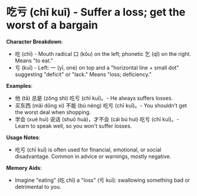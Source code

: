 # **吃亏 (chī kuī) - Suffer a loss; get the worst of a bargain**

**Character Breakdown**:  
- 吃 (chī) - Mouth radical 口 (kǒu) on the left; phonetic 乞 (qǐ) on the right. Means "to eat."  
- 亏 (kuī) - Left: 一 (yī, one) on top and a "horizontal line + small dot" suggesting "deficit" or "lack." Means "loss; deficiency."

**Examples**:  
- 他 (tā) 总是 (zǒng shì) 吃亏 (chī kuī)。- He always suffers losses.  
- 买东西 (mǎi dōng xi) 不能 (bù néng) 吃亏 (chī kuī)。- You shouldn't get the worst deal when shopping.  
- 学会 (xué huì) 说话 (shuō huà)，才不会 (cái bú huì) 吃亏 (chī kuī)。- Learn to speak well, so you won't suffer losses.

**Usage Notes**:  
- 吃亏 (chī kuī) is often used for financial, emotional, or social disadvantage. Common in advice or warnings, mostly negative.

**Memory Aids**:  
- Imagine "eating" (吃 chī) a "loss" (亏 kuī): swallowing something bad or detrimental to you.